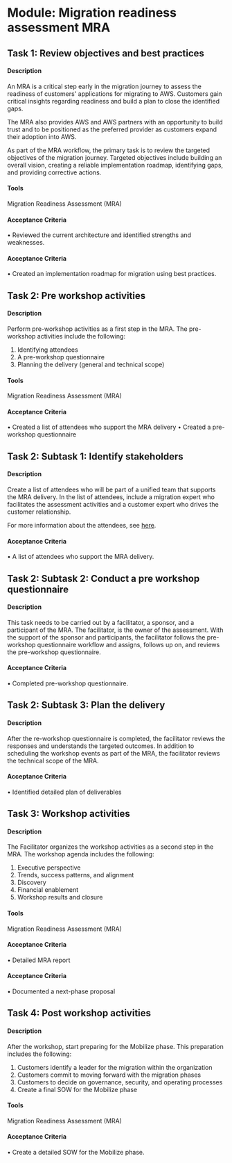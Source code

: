 
# Module: Migration readiness assessment MRA
## Task 1: Review objectives and best practices
#### Description
An MRA is a critical step early in the migration journey to assess the readiness of customers' applications for migrating to AWS. Customers gain critical insights regarding readiness and build a plan to close the identified gaps. 

The MRA also provides AWS and AWS partners with an opportunity to build trust and to be positioned as the preferred provider as customers expand their adoption into AWS.

As part of the MRA workflow, the primary task is to review the targeted objectives of the migration journey. Targeted objectives include building an overall vision, creating a reliable implementation roadmap, identifying gaps, and providing corrective actions.



#### Tools
Migration Readiness Assessment (MRA)
#### Acceptance Criteria
• Reviewed the current architecture and identified strengths and weaknesses.
#### Acceptance Criteria
• Created an implementation roadmap for migration using best practices.
## Task 2: Pre workshop activities
#### Description
Perform pre-workshop activities as a first step in the MRA. The pre-workshop activities include the following:

1) Identifying attendees
2) A pre-workshop questionnaire 
3) Planning the delivery (general and technical scope)


#### Tools
Migration Readiness Assessment (MRA)
#### Acceptance Criteria
• Created a list of attendees who support the MRA delivery
• Created a pre-workshop questionnaire
## Task 2: Subtask 1: Identify stakeholders
#### Description
Create a list of attendees who will be part of a unified team that supports the MRA delivery. In the list of attendees, include a migration expert who facilitates the assessment activities and a customer expert who drives the customer relationship.

For more information about the attendees, see [here](https://docs.aws.amazon.com/prescriptive-guidance/latest/migration-readiness/assessment-meeting.html#attendees). 


#### Acceptance Criteria
• A list of attendees who support the MRA delivery.
## Task 2: Subtask 2: Conduct a pre workshop questionnaire
#### Description
This task needs to be carried out by a facilitator, a sponsor, and a participant of the MRA. The facilitator, is the owner of the assessment. With the support of the sponsor and participants, the facilitator follows the pre-workshop questionnaire workflow and assigns, follows up on, and reviews the pre-workshop questionnaire.


#### Acceptance Criteria
• Completed pre-workshop questionnaire.
## Task 2: Subtask 3: Plan the delivery
#### Description
After the re-workshop questionnaire is completed, the facilitator reviews the responses and understands the targeted outcomes. In addition to scheduling the workshop events as part of the MRA, the facilitator reviews the technical scope of the MRA.


#### Acceptance Criteria
• Identified detailed plan of deliverables
## Task 3: Workshop activities
#### Description
The Facilitator organizes the workshop activities as a second step in the MRA. The workshop agenda includes the following:

1) Executive perspective
2) Trends, success patterns, and alignment
3) Discovery
4) Financial enablement
5) Workshop results and closure



#### Tools
Migration Readiness Assessment (MRA)
#### Acceptance Criteria
• Detailed MRA report
#### Acceptance Criteria
• Documented a next-phase proposal
## Task 4: Post workshop activities
#### Description
After the workshop, start preparing for the Mobilize phase. This preparation includes the following:

1) Customers identify a leader for the migration within the organization
2) Customers commit to moving forward with the migration phases 
3) Customers to decide on governance, security, and operating processes
4) Create a final SOW for the Mobilize phase



#### Tools
Migration Readiness Assessment (MRA)
#### Acceptance Criteria
• Create a detailed SOW for the Mobilize phase.